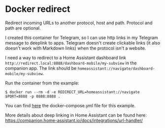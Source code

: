 # Docker redirect

Redirect incoming URLs to another protocol, host and path.
Protocol and path are optional.

I created this container for Telegram, so I can use http links in my Telegram message to deeplink to apps.
Telegram doesn't create clickable links (it also doesn't work with Markdown links) when the protocol isn't a website.

I need a way to redirect to a Home Assistant dashboard link `http://redirect.local:8888/dashboard-mobile/my-subview` 
in the companion app. The link should be `homeassistant://navigate/dashboard-mobile/my-subview`.

Run the container from the example:
```
$ docker run --rm -d -e REDIRECT_URL=homeassistant://navigate $PORT=8888 -p 8888:8888 .
```

You can find [here](docker-compose.yaml) the docker-compose.yml file for this example.

More details about deep linking in Home Assistant can be found here: https://companion.home-assistant.io/docs/integrations/url-handler/
